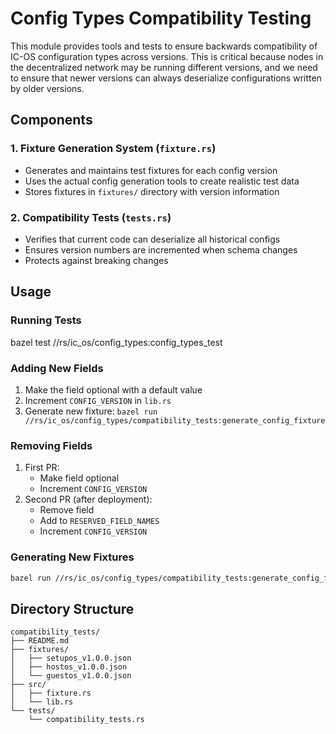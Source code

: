 # Config Types Compatibility Testing

This module provides tools and tests to ensure backwards compatibility of IC-OS configuration types across versions. This is critical because nodes in the decentralized network may be running different versions, and we need to ensure that newer versions can always deserialize configurations written by older versions.

## Components

### 1. Fixture Generation System (`fixture.rs`)
- Generates and maintains test fixtures for each config version
- Uses the actual config generation tools to create realistic test data
- Stores fixtures in `fixtures/` directory with version information

### 2. Compatibility Tests (`tests.rs`)
- Verifies that current code can deserialize all historical configs
- Ensures version numbers are incremented when schema changes
- Protects against breaking changes

## Usage

### Running Tests

bazel test //rs/ic_os/config_types:config_types_test

### Adding New Fields
1. Make the field optional with a default value
2. Increment `CONFIG_VERSION` in `lib.rs`
3. Generate new fixture: `bazel run //rs/ic_os/config_types/compatibility_tests:generate_config_fixture`

### Removing Fields
1. First PR:
   - Make field optional
   - Increment `CONFIG_VERSION`
2. Second PR (after deployment):
   - Remove field
   - Add to `RESERVED_FIELD_NAMES`
   - Increment `CONFIG_VERSION`

### Generating New Fixtures
```bash
bazel run //rs/ic_os/config_types/compatibility_tests:generate_config_fixture
```

## Directory Structure
```
compatibility_tests/
├── README.md
├── fixtures/
│   ├── setupos_v1.0.0.json
│   ├── hostos_v1.0.0.json
│   └── guestos_v1.0.0.json
├── src/
│   ├── fixture.rs
│   └── lib.rs
└── tests/
    └── compatibility_tests.rs
``` 